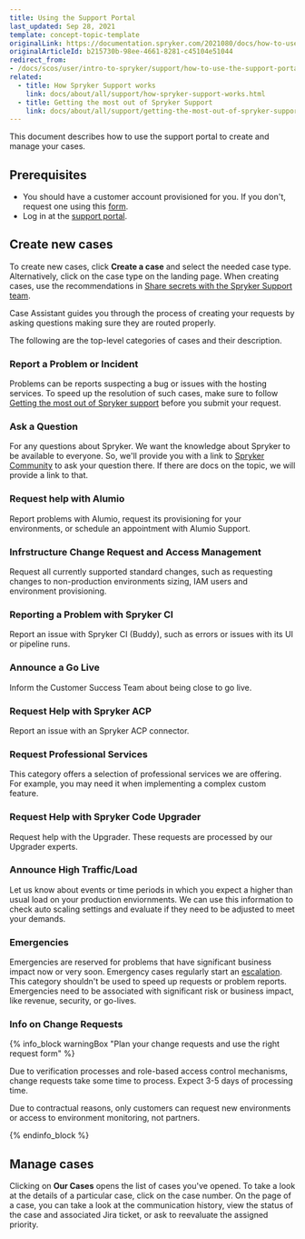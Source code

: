 ```yaml
---
title: Using the Support Portal
last_updated: Sep 28, 2021
template: concept-topic-template
originalLink: https://documentation.spryker.com/2021080/docs/how-to-use-the-support-portal
originalArticleId: b215730b-98ee-4661-8281-c45104e51044
redirect_from:
- /docs/scos/user/intro-to-spryker/support/how-to-use-the-support-portal.html
related:
  - title: How Spryker Support works
    link: docs/about/all/support/how-spryker-support-works.html
  - title: Getting the most out of Spryker Support
    link: docs/about/all/support/getting-the-most-out-of-spryker-support.html
---
```


This document describes how to use the support portal to create and manage your cases.

## Prerequisites

* You should have a customer account provisioned for you. If you don't, request one using this [form](https://www.surveymonkey.com/r/XYK5R26).
* Log in at the [support portal](https://support.spryker.com).

## Create new cases

To create new cases, click **Create a case** and select the needed case type. Alternatively, click on the case type on the landing page. When creating cases, use the recommendations in [Share secrets with the Spryker Support team](/docs/about/all/support/share-secrets-with-the-spryker-support-team.html).

Case Assistant guides you through the process of creating your requests by asking questions making sure they are routed properly.

The following are the top-level categories of cases and their description.

### Report a Problem or Incident

Problems can be reports suspecting a bug or issues with the hosting services. To speed up the resolution of such cases, make sure to follow [Getting the most out of Spryker support](/docs/about/all/support/getting-the-most-out-of-spryker-support.html) before you submit your request.

### Ask a Question

For any questions about Spryker. We want the knowledge about Spryker to be available to everyone. So, we'll provide you with a link to [Spryker Community](https://commercequest.space/) to ask your question there. If there are docs on the topic, we will provide a link to that.

### Request help with Alumio

Report problems with Alumio, request its provisioning for your environments, or schedule an appointment with Alumio Support.

### Infrstructure Change Request and Access Management

Request all currently supported standard changes, such as requesting changes to non-production environments sizing, IAM users and environment provisioning.

### Reporting a Problem with Spryker CI

Report an issue with Spryker CI (Buddy), such as errors or issues with its UI or pipeline runs.

### Announce a Go Live

Inform the Customer Success Team about being close to go live.

### Request Help with Spryker ACP

Report an issue with an Spryker ACP connector.

### Request Professional Services

This category offers a selection of professional services we are offering. For example, you may need it when implementing a complex custom feature.

### Request Help with Spryker Code Upgrader

Request help with the Upgrader. These requests are processed by our Upgrader experts.

### Announce High Traffic/Load

Let us know about events or time periods in which you expect a higher than usual load on your production enviornments. We can use this information to check auto scaling settings and evaluate if they need to be adjusted to meet your demands.

### Emergencies

Emergencies are reserved for problems that have significant business impact now or very soon. Emergency cases regularly start an [escalation](/docs/about/all/support/support-case-escalations.html). This category shouldn't be used to speed up requests or problem reports. Emergencies need to be associated with significant risk or business impact, like revenue, security, or go-lives.

### Info on Change Requests

{% info_block warningBox "Plan your change requests and use the right request form" %}

Due to verification processes and role-based access control mechanisms, change requests take some time to process. Expect 3-5 days of processing time.

Due to contractual reasons, only customers can request new environments or access to environment monitoring, not partners.

{% endinfo_block %}

## Manage cases

Clicking on **Our Cases** opens the list of cases you've opened. To take a look at the details of a particular case, click on the case number. On the page of a case, you can take a look at the communication history, view the status of the case and associated Jira ticket, or ask to reevaluate the assigned priority.
